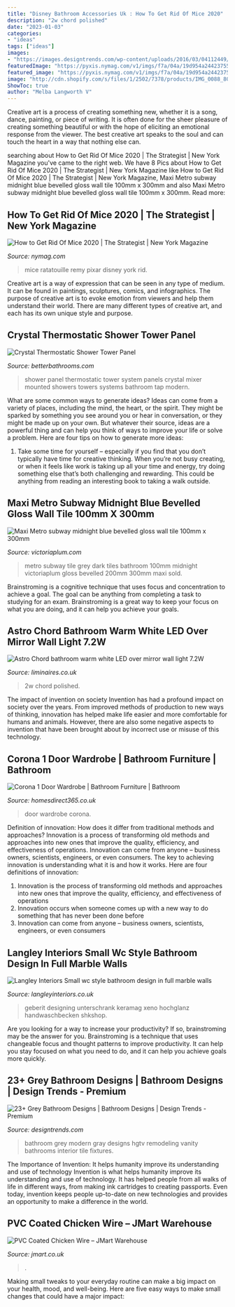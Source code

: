 ```yaml
---
title: "Disney Bathroom Accessories Uk : How To Get Rid Of Mice 2020"
description: "2w chord polished"
date: "2023-01-03"
categories:
- "ideas"
tags: ["ideas"]
images:
- "https://images.designtrends.com/wp-content/uploads/2016/03/04112449/Modern-Grey-Bathroom-Design.jpeg"
featuredImage: "https://pyxis.nymag.com/v1/imgs/f7a/04a/19d954a244237559f408097ad4d7e2e1d3-mice-lede.1x.rsocial.w1200.jpg"
featured_image: "https://pyxis.nymag.com/v1/imgs/f7a/04a/19d954a244237559f408097ad4d7e2e1d3-mice-lede.1x.rsocial.w1200.jpg"
image: "http://cdn.shopify.com/s/files/1/2502/7378/products/IMG_0088_800x.jpg?v=1584713202"
ShowToc: true
author: "Melba Langworth V"
---
```



Creative art is a process of creating something new, whether it is a song, dance, painting, or piece of writing. It is often done for the sheer pleasure of creating something beautiful or with the hope of eliciting an emotional response from the viewer. The best creative art speaks to the soul and can touch the heart in a way that nothing else can.

	

		
searching about How to Get Rid Of Mice 2020 | The Strategist | New York Magazine you've came to the right web. We have 8 Pics about How to Get Rid Of Mice 2020 | The Strategist | New York Magazine like How to Get Rid Of Mice 2020 | The Strategist | New York Magazine, Maxi Metro subway midnight blue bevelled gloss wall tile 100mm x 300mm and also Maxi Metro subway midnight blue bevelled gloss wall tile 100mm x 300mm. Read more:
		
    
## How To Get Rid Of Mice 2020 | The Strategist | New York Magazine

<img loading=lazy src="https://pyxis.nymag.com/v1/imgs/f7a/04a/19d954a244237559f408097ad4d7e2e1d3-mice-lede.1x.rsocial.w1200.jpg" onerror="this.onerror=null;this.src='https://tse3.mm.bing.net/th?id=OIP.A4ypPQHhoVcd4NiPZ4Rr-QHaD4&amp;pid=15.1';" alt="How to Get Rid Of Mice 2020 | The Strategist | New York Magazine">

_Source: nymag.com_

>mice ratatouille remy pixar disney york rid. 

	

Creative art is a way of expression that can be seen in any type of medium. It can be found in paintings, sculptures, comics, and infographics. The purpose of creative art is to evoke emotion from viewers and help them understand their world. There are many different types of creative art, and each has its own unique style and purpose.

    
## Crystal Thermostatic Shower Tower Panel

<img loading=lazy src="https://www.betterbathrooms.com/media/catalog/product/cache/1/image/9df78eab33525d08d6e5fb8d27136e95/c/r/crystal-thermostatic-shower-panel-retouch.jpg" onerror="this.onerror=null;this.src='https://tse4.mm.bing.net/th?id=OIP.KaZpvYK8liDKQh38XsDbfwHaHa&amp;pid=15.1';" alt="Crystal Thermostatic Shower Tower Panel">

_Source: betterbathrooms.com_

>shower panel thermostatic tower system panels crystal mixer mounted showers towers systems bathroom tap modern. 

	

What are some common ways to generate ideas?
Ideas can come from a variety of places, including the mind, the heart, or the spirit. They might be sparked by something you see around you or hear in conversation, or they might be made up on your own. But whatever their source, ideas are a powerful thing and can help you think of ways to improve your life or solve a problem. Here are four tips on how to generate more ideas: 
1. Take some time for yourself – especially if you find that you don’t typically have time for creative thinking. When you’re not busy creating, or when it feels like work is taking up all your time and energy, try doing something else that’s both challenging and rewarding. This could be anything from reading an interesting book to taking a walk outside. 

    
## Maxi Metro Subway Midnight Blue Bevelled Gloss Wall Tile 100mm X 300mm

<img loading=lazy src="https://images.victoriaplum.com/vp_prod_images/1dd8ef9a-c7bd-46f9-9e66-34ce53ec5fde.jpg?auto=format%2Ccompress&amp;q=55&amp;w=600" onerror="this.onerror=null;this.src='https://tse1.mm.bing.net/th?id=OIP.2hAcSE5NHNnL0ZdiHWUUoQHaHa&amp;pid=15.1';" alt="Maxi Metro subway midnight blue bevelled gloss wall tile 100mm x 300mm">

_Source: victoriaplum.com_

>metro subway tile grey dark tiles bathroom 100mm midnight victoriaplum gloss bevelled 200mm 300mm maxi sold. 

	

Brainstroming is a cognitive technique that uses focus and concentration to achieve a goal. The goal can be anything from completing a task to studying for an exam. Brainstroming is a great way to keep your focus on what you are doing, and it can help you achieve your goals.

    
## Astro Chord Bathroom Warm White LED Over Mirror Wall Light 7.2W

<img loading=lazy src="http://images.esellerpro.com/2765/I/599/8/medscale7198_2_2.jpg" onerror="this.onerror=null;this.src='https://tse2.mm.bing.net/th?id=OIP.ikD4S0dbnzBZ42FSN99_2gHaLH&amp;pid=15.1';" alt="Astro Chord bathroom warm white LED over mirror wall light 7.2W">

_Source: liminaires.co.uk_

>2w chord polished. 

	

The impact of invention on society
Invention has had a profound impact on society over the years. From improved methods of production to new ways of thinking, innovation has helped make life easier and more comfortable for humans and animals. However, there are also some negative aspects to invention that have been brought about by incorrect use or misuse of this technology.

    
## Corona 1 Door Wardrobe | Bathroom Furniture | Bathroom

<img loading=lazy src="https://www.homesdirect365.co.uk/images/corona-1-door-wardrobe-p53640-69912_zoom.jpg" onerror="this.onerror=null;this.src='https://tse4.mm.bing.net/th?id=OIP.I9ejb368TJ0ESpNI66m0MAHaHa&amp;pid=15.1';" alt="Corona 1 Door Wardrobe | Bathroom Furniture | Bathroom">

_Source: homesdirect365.co.uk_

>door wardrobe corona. 

	

Definition of innovation: How does it differ from traditional methods and approaches?
Innovation is a process of transforming old methods and approaches into new ones that improve the quality, efficiency, and effectiveness of operations. Innovation can come from anyone – business owners, scientists, engineers, or even consumers. The key to achieving innovation is understanding what it is and how it works. Here are four definitions of innovation: 
1. Innovation is the process of transforming old methods and approaches into new ones that improve the quality, efficiency, and effectiveness of operations 
2. Innovation occurs when someone comes up with a new way to do something that has never been done before 
3. Innovation can come from anyone – business owners, scientists, engineers, or even consumers 

    
## Langley Interiors Small Wc Style Bathroom Design In Full Marble Walls

<img loading=lazy src="http://langleyinteriors.co.uk/wp-content/uploads/2019/02/Small-wc-style-bathroom-design-in-full-marble-walls-with-geberit-toilet-and-sink.jpg" onerror="this.onerror=null;this.src='https://tse3.mm.bing.net/th?id=OIP.D5TjK2CQQoR1yJn_f1PbAQHaLu&amp;pid=15.1';" alt="Langley Interiors Small wc style bathroom design in full marble walls">

_Source: langleyinteriors.co.uk_

>geberit designing unterschrank keramag xeno hochglanz handwaschbecken shkshop. 

	

Are you looking for a way to increase your productivity? If so, brainstroming may be the answer for you. Brainstroming is a technique that uses changeable focus and thought patterns to improve productivity. It can help you stay focused on what you need to do, and it can help you achieve goals more quickly.

    
## 23+ Grey Bathroom Designs | Bathroom Designs | Design Trends - Premium

<img loading=lazy src="https://images.designtrends.com/wp-content/uploads/2016/03/04112449/Modern-Grey-Bathroom-Design.jpeg" onerror="this.onerror=null;this.src='https://tse2.mm.bing.net/th?id=OIP.duC0btLBlTfKc2TmjRwcQwHaLH&amp;pid=15.1';" alt="23+ Grey Bathroom Designs | Bathroom Designs | Design Trends - Premium">

_Source: designtrends.com_

>bathroom grey modern gray designs hgtv remodeling vanity bathrooms interior tile fixtures. 

	

The Importance of Invention: It helps humanity improve its understanding and use of technology
Invention is what helps humanity improve its understanding and use of technology. It has helped people from all walks of life in different ways, from making ink cartridges to creating passports. Even today, invention keeps people up-to-date on new technologies and provides an opportunity to make a difference in the world.

    
## PVC Coated Chicken Wire – JMart Warehouse

<img loading=lazy src="http://cdn.shopify.com/s/files/1/2502/7378/products/IMG_0088_800x.jpg?v=1584713202" onerror="this.onerror=null;this.src='https://tse4.mm.bing.net/th?id=OIP.P2ZPOjpUFRl2lGaYUuSlZAHaKX&amp;pid=15.1';" alt="PVC Coated Chicken Wire – JMart Warehouse">

_Source: jmart.co.uk_

>. 

	

Making small tweaks to your everyday routine can make a big impact on your health, mood, and well-being. Here are five easy ways to make small changes that could have a major impact: 

